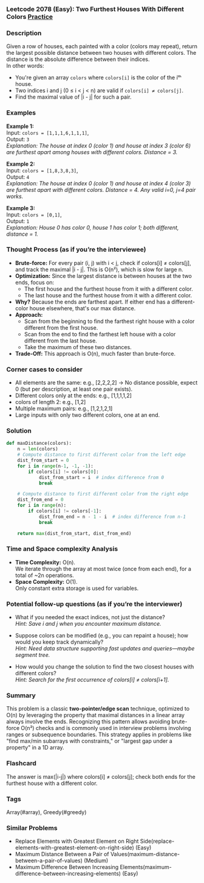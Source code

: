 ### Leetcode 2078 (Easy): Two Furthest Houses With Different Colors [Practice](https://leetcode.com/problems/two-furthest-houses-with-different-colors)

### Description  
Given a row of houses, each painted with a color (colors may repeat), return the largest possible distance between two houses with different colors. The distance is the absolute difference between their indices.  
In other words:  
- You're given an array `colors` where `colors[i]` is the color of the iᵗʰ house.
- Two indices i and j (0 ≤ i < j < n) are valid if `colors[i] ≠ colors[j]`.
- Find the maximal value of |i - j| for such a pair.

### Examples  

**Example 1:**  
Input: `colors = [1,1,1,6,1,1,1]`,  
Output: `3`  
*Explanation: The house at index 0 (color 1) and house at index 3 (color 6) are furthest apart among houses with different colors. Distance = 3.*

**Example 2:**  
Input: `colors = [1,8,3,8,3]`,  
Output: `4`  
*Explanation: The house at index 0 (color 1) and house at index 4 (color 3) are furthest apart with different colors. Distance = 4. Any valid i=0, j=4 pair works.*

**Example 3:**  
Input: `colors = [0,1]`,  
Output: `1`  
*Explanation: House 0 has color 0, house 1 has color 1; both different, distance = 1.*

### Thought Process (as if you’re the interviewee)  
- **Brute-force:** For every pair (i, j) with i < j, check if colors[i] ≠ colors[j], and track the maximal |i - j|. This is O(n²), which is slow for large n.
- **Optimization:** Since the largest distance is between houses at the two ends, focus on:  
  - The first house and the furthest house from it with a different color.
  - The last house and the furthest house from it with a different color.
- **Why?** Because the ends are farthest apart. If either end has a different-color house elsewhere, that's our max distance.
- **Approach:**  
  - Scan from the beginning to find the farthest right house with a color different from the first house.
  - Scan from the end to find the farthest left house with a color different from the last house.
  - Take the maximum of these two distances.
- **Trade-Off:** This approach is O(n), much faster than brute-force.

### Corner cases to consider  
- All elements are the same: e.g., [2,2,2,2] → No distance possible, expect 0 (but per description, at least one pair exists).
- Different colors only at the ends: e.g., [1,1,1,1,2]
- colors of length 2: e.g., [1,2]
- Multiple maximum pairs: e.g., [1,2,1,2,1]
- Large inputs with only two different colors, one at an end.

### Solution

```python
def maxDistance(colors):
    n = len(colors)
    # Compute distance to first different color from the left edge
    dist_from_start = 0
    for i in range(n-1, -1, -1):
        if colors[i] != colors[0]:
            dist_from_start = i  # index difference from 0
            break

    # Compute distance to first different color from the right edge
    dist_from_end = 0
    for i in range(n):
        if colors[i] != colors[-1]:
            dist_from_end = n - 1 - i  # index difference from n-1
            break

    return max(dist_from_start, dist_from_end)
```

### Time and Space complexity Analysis  

- **Time Complexity:** O(n).  
  We iterate through the array at most twice (once from each end), for a total of ~2n operations.
- **Space Complexity:** O(1).  
  Only constant extra storage is used for variables.

### Potential follow-up questions (as if you’re the interviewer)  

- What if you needed the exact indices, not just the distance?  
  *Hint: Save i and j when you encounter maximum distance.*

- Suppose colors can be modified (e.g., you can repaint a house); how would you keep track dynamically?  
  *Hint: Need data structure supporting fast updates and queries—maybe segment tree.*

- How would you change the solution to find the two closest houses with different colors?  
  *Hint: Search for the first occurrence of colors[i] ≠ colors[i+1].*

### Summary
This problem is a classic **two-pointer/edge scan** technique, optimized to O(n) by leveraging the property that maximal distances in a linear array always involve the ends. Recognizing this pattern allows avoiding brute-force O(n²) checks and is commonly used in interview problems involving ranges or subsequence boundaries. This strategy applies in problems like "find max/min subarrays with constraints," or "largest gap under a property" in a 1D array.


### Flashcard
The answer is max(|i-j|) where colors[i] ≠ colors[j]; check both ends for the furthest house with a different color.

### Tags
Array(#array), Greedy(#greedy)

### Similar Problems
- Replace Elements with Greatest Element on Right Side(replace-elements-with-greatest-element-on-right-side) (Easy)
- Maximum Distance Between a Pair of Values(maximum-distance-between-a-pair-of-values) (Medium)
- Maximum Difference Between Increasing Elements(maximum-difference-between-increasing-elements) (Easy)